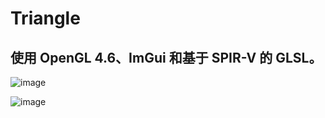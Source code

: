 # Triangle

## 使用 OpenGL 4.6、ImGui 和基于 SPIR-V 的 GLSL。

![image](https://github.com/qian-o/Triangle/assets/84434846/cdaf0a6c-3f55-468e-9053-2f85e91f50d6)

![image](https://github.com/qian-o/Triangle/assets/84434846/7ff1e0ee-d9b1-4205-997e-4de8872af625)

